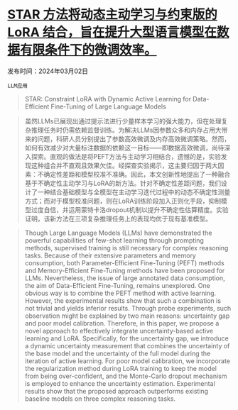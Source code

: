 # [STAR 方法将动态主动学习与约束版的 LoRA 结合，旨在提升大型语言模型在数据有限条件下的微调效率。](https://arxiv.org/abs/2403.01165)

发布时间：2024年03月02日

`LLM应用`

> STAR: Constraint LoRA with Dynamic Active Learning for Data-Efficient Fine-Tuning of Large Language Models

> 虽然LLMs已展现出通过提示法进行少量样本学习的强大能力，但在处理复杂推理任务时仍需依赖监督训练。为解决LLMs因参数众多和内存占用大带来的问题，科研人员分别提出了参数高效微调及内存高效微调策略。然而，如何有效减少对大量标注数据的依赖这一目标——即数据高效微调，尚待深入探索。直观的做法是将PEFT方法与主动学习相结合，遗憾的是，实验发现这种组合并不直观且效果欠佳。经探查实验揭示，这主要归因于两大因素：不确定性差距和模型校准不准确。因此，本文创新性地提出了一种融合基于不确定性主动学习与LoRA的新方法。针对不确定性差距问题，我们设计了一种结合基础模型与全模型在主动学习迭代过程中的动态不确定性测量方式；而对于模型校准问题，则在LoRA训练阶段加入正则化手段，抑制模型过度自信，并运用蒙特卡洛dropout机制以提升不确定性估算精度。实验证明，该新方法在三项复杂推理任务上的表现均优于现有基准模型。

> Though Large Language Models (LLMs) have demonstrated the powerful capabilities of few-shot learning through prompting methods, supervised training is still necessary for complex reasoning tasks. Because of their extensive parameters and memory consumption, both Parameter-Efficient Fine-Tuning (PEFT) methods and Memory-Efficient Fine-Tuning methods have been proposed for LLMs. Nevertheless, the issue of large annotated data consumption, the aim of Data-Efficient Fine-Tuning, remains unexplored. One obvious way is to combine the PEFT method with active learning. However, the experimental results show that such a combination is not trivial and yields inferior results. Through probe experiments, such observation might be explained by two main reasons: uncertainty gap and poor model calibration. Therefore, in this paper, we propose a novel approach to effectively integrate uncertainty-based active learning and LoRA. Specifically, for the uncertainty gap, we introduce a dynamic uncertainty measurement that combines the uncertainty of the base model and the uncertainty of the full model during the iteration of active learning. For poor model calibration, we incorporate the regularization method during LoRA training to keep the model from being over-confident, and the Monte-Carlo dropout mechanism is employed to enhance the uncertainty estimation. Experimental results show that the proposed approach outperforms existing baseline models on three complex reasoning tasks.